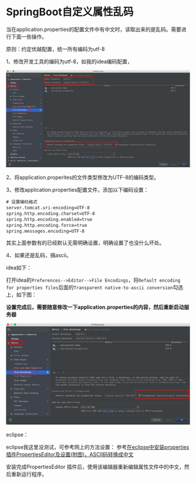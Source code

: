 # SpringBoot自定义属性乱码

当在application.properties的配置文件中有中文时，读取出来的是乱码。需要进行下面一些操作。

原则：约定优越配置，统一所有编码为utf-8

1、修改开发工具的编码为utf-8，如我的idea编码配置，

![](images/04_01.png)

2、将application.properites的文件类型修改为UTF-8的编码类型。

3、修改application.properties配置文件，添加以下编码设置：

```
# 设置编码格式
server.tomcat.uri-encoding=UTF-8
spring.http.encoding.charset=UTF-8
spring.http.encoding.enabled=true
spring.http.encoding.force=true
spring.messages.encoding=UTF-8
```
其实上面参数有的已经默认无需明确设置，明确设置了也没什么坏处。

4、如果还是乱码，搞ascii。

idea如下：

打开idea的`Preferences-->Editor-->File Encodings`，将`Default encoding for properties files`后面的`Transparent native-to-ascii conversion`勾选上，如下图：

**设置完成后，需要随意修改一下application.properties的内容，然后重新启动服务器**

![](images/04_02.png)


eclipse：

eclipse我这里没测试，可参考网上的方法设置：
参考[在eclipse中安装properties插件PropertiesEditor及设置(附图)，ASCII码转换成中文](http://www.cnblogs.com/zdz8207/p/java-eclipse-properties.html)

安装完成PropertiesEditor 插件后，使用该编辑器重新编辑属性文件中的中文，然后重新运行程序。